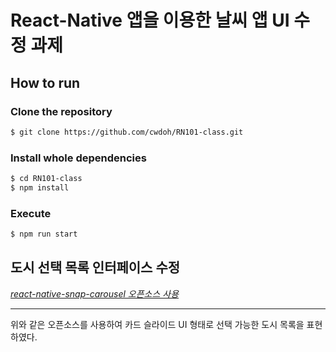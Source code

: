 # React-Native 앱을 이용한 날씨 앱 UI 수정 과제

## How to run

### Clone the repository

```bash
$ git clone https://github.com/cwdoh/RN101-class.git
```

### Install whole dependencies

```bash
$ cd RN101-class
$ npm install
```

### Execute

```bash
$ npm run start

```
## **도시 선택 목록 인터페이스 수정**
[_react-native-snap-carousel 오픈소스 사용_](https://github.com/archriss/react-native-snap-carousel)
___
위와 같은 오픈소스를 사용하여 카드 슬라이드 UI 형태로 선택 가능한 도시 목록을 표현하였다.